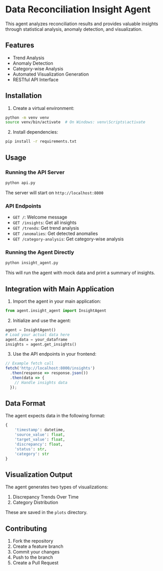 # Data Reconciliation Insight Agent

This agent analyzes reconciliation results and provides valuable insights through statistical analysis, anomaly detection, and visualization.

## Features

- Trend Analysis
- Anomaly Detection
- Category-wise Analysis
- Automated Visualization Generation
- RESTful API Interface

## Installation

1. Create a virtual environment:
```bash
python -m venv venv
source venv/bin/activate  # On Windows: venv\Scripts\activate
```

2. Install dependencies:
```bash
pip install -r requirements.txt
```

## Usage

### Running the API Server

```bash
python api.py
```

The server will start on `http://localhost:8000`

### API Endpoints

- `GET /`: Welcome message
- `GET /insights`: Get all insights
- `GET /trends`: Get trend analysis
- `GET /anomalies`: Get detected anomalies
- `GET /category-analysis`: Get category-wise analysis

### Running the Agent Directly

```bash
python insight_agent.py
```

This will run the agent with mock data and print a summary of insights.

## Integration with Main Application

1. Import the agent in your main application:
```python
from agent.insight_agent import InsightAgent
```

2. Initialize and use the agent:
```python
agent = InsightAgent()
# Load your actual data here
agent.data = your_dataframe
insights = agent.get_insights()
```

3. Use the API endpoints in your frontend:
```javascript
// Example fetch call
fetch('http://localhost:8000/insights')
  .then(response => response.json())
  .then(data => {
    // Handle insights data
  });
```

## Data Format

The agent expects data in the following format:
```python
{
    'timestamp': datetime,
    'source_value': float,
    'target_value': float,
    'discrepancy': float,
    'status': str,
    'category': str
}
```

## Visualization Output

The agent generates two types of visualizations:
1. Discrepancy Trends Over Time
2. Category Distribution

These are saved in the `plots` directory.

## Contributing

1. Fork the repository
2. Create a feature branch
3. Commit your changes
4. Push to the branch
5. Create a Pull Request 